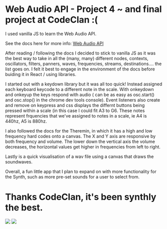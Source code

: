 # Web Audio API - Project 4 ~ and final project at CodeClan :(

I used vanilla JS to learn the Web Audio API.

See the docs here for more info: <a href="https://developer.mozilla.org/en-US/docs/Web/API/Web_Audio_API#Data_analysis_and_visualisation">Web Audio API</a>

After reading / following the docs I decided to stick to vanilla JS as it was the best way to take in all the (many, many) different nodes, contexts, oscillators, filters, panners, waves, frequencies, streams, destinations.... the list goes on. I felt it best to engage in the environment of the docs before buiding it in React / using libraries.

I started out with a keydown library but it was all too quick! Instead assigned each keyboard keycode to a different note in the scale. With onkeydown and onkeyup the keys respond with audio ( can be as easy as osc.start() and osc.stop() in the chrome dev tools console). Event listeners also create and remove on keypress and css displays the differnt buttons being pressed within a scale (in this case I could fit A3 to G6. These notes represent frquencies that we've assigned to notes in a scale, ie A4 is 440hz, A5 is 880hz.

I also followed the docs for the Theremin, in which it has a high and low frequency hard codes onto a canvas. The X and Y axis are responsive by both frequency and volume. The lower down the vertical axis the volume decreases, the horizontal values get higher in frequencies from left to right. 

Lastly is a quick visualisation of a wav file using a canvas that draws the soundwaves. 

Overall, a fun little app that I plan to expand on with more functionality for the Synth, such as more pre-set sounds for a user to select from.

# Thanks CodeClan, it's been synthly the best.

<img src="http://i.imgur.com/RG7vtnf.png"></img>
<img src="http://i.imgur.com/ahCVQOY.png"></img>
